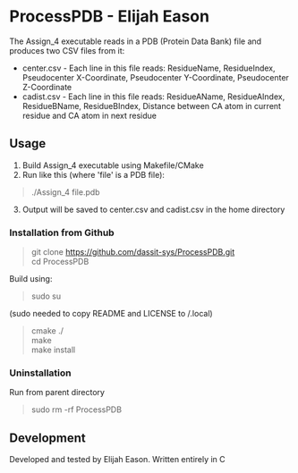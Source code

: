 # ProcessPDB - Elijah Eason

The Assign_4 executable reads in a PDB (Protein Data Bank) file and produces two CSV files from it:
- center.csv - Each line in this file reads: ResidueName, ResidueIndex, Pseudocenter X-Coordinate, Pseudocenter Y-Coordinate, Pseudocenter Z-Coordinate
- cadist.csv - Each line in this file reads: ResidueAName, ResidueAIndex, ResidueBName, ResidueBIndex, Distance between CA atom in current residue and CA atom in next residue

## Usage
1. Build Assign_4 executable using Makefile/CMake
2. Run like this (where 'file' is a PDB file):
> ./Assign_4 file.pdb
3. Output will be saved to center.csv and cadist.csv in the home directory

### Installation from Github
> git clone https://github.com/dassit-sys/ProcessPDB.git   
> cd ProcessPDB  
  

Build using:  
  

> sudo su   
  
(sudo needed to copy README and LICENSE to /.local)  
  
> cmake ./  
> make  
> make install   

### Uninstallation
Run from parent directory
> sudo rm -rf ProcessPDB

## Development
Developed and tested by Elijah Eason. Written entirely in C
